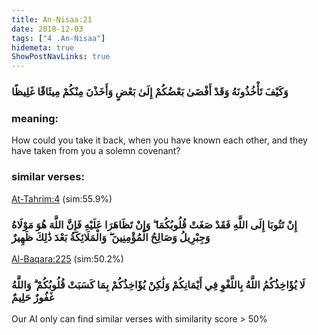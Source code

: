 ```yaml
---
title: An-Nisaa:21
date: 2018-12-03
tags: ["4 .An-Nisaa"]
hidemeta: true 
ShowPostNavLinks: true 
---
```

### وَكَيْفَ تَأْخُذُونَهُ وَقَدْ أَفْضَىٰ بَعْضُكُمْ إِلَىٰ بَعْضٍ وَأَخَذْنَ مِنْكُمْ مِيثَاقًا غَلِيظًا
### meaning: 
How could you take it back, when you have known each other, and they have taken from you a solemn covenant?
### similar verses: 

[At-Tahrim:4](/66/4) (sim:55.9%)

### إِنْ تَتُوبَا إِلَى اللَّهِ فَقَدْ صَغَتْ قُلُوبُكُمَا ۖ وَإِنْ تَظَاهَرَا عَلَيْهِ فَإِنَّ اللَّهَ هُوَ مَوْلَاهُ وَجِبْرِيلُ وَصَالِحُ الْمُؤْمِنِينَ ۖ وَالْمَلَائِكَةُ بَعْدَ ذَٰلِكَ ظَهِيرٌ

[Al-Baqara:225](/2/225) (sim:50.2%)

### لَا يُؤَاخِذُكُمُ اللَّهُ بِاللَّغْوِ فِي أَيْمَانِكُمْ وَلَٰكِنْ يُؤَاخِذُكُمْ بِمَا كَسَبَتْ قُلُوبُكُمْ ۗ وَاللَّهُ غَفُورٌ حَلِيمٌ

Our AI only can find similar verses with similarity score > 50% 


